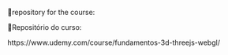 <p>📁repository for the course:<p>
<p>📁Repositório do curso:<p>
<p>https://www.udemy.com/course/fundamentos-3d-threejs-webgl/</p>
